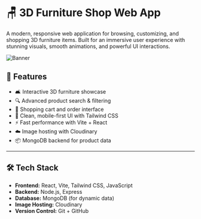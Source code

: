 
# 🪑 3D Furniture Shop Web App

A modern, responsive web application for browsing, customizing, and shopping 3D furniture items. Built for an immersive user experience with stunning visuals, smooth animations, and powerful UI interactions.

![Banner](public/banner.png)

## 🚀 Features

- 🛋️ Interactive 3D furniture showcase
- 🔍 Advanced product search & filtering
- 🛒 Shopping cart and order interface
- 🎨 Clean, mobile-first UI with Tailwind CSS
- ⚡ Fast performance with Vite + React
- ☁️ Image hosting with Cloudinary
- 📦 MongoDB backend for product data 

---

## 🛠️ Tech Stack

- **Frontend:** React, Vite, Tailwind CSS, JavaScript
- **Backend:** Node.js, Express 
- **Database:** MongoDB (for dynamic data)
- **Image Hosting:** Cloudinary
- **Version Control:** Git + GitHub


